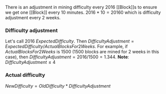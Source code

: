There is an adjustment in mining difficulty every 2016 [[Block]]s to ensure we get one [[Block]] every 10 minutes.
$2016 * 10 = 20160$ which is difficulty adjustment every 2 weeks. 

### Difficulty adjustment
Let's call 2016 $ExpectedDifficulty$. Then $DifficultyAdjustment = ExpectedDifficulty / {ActualBlocksFor2Weeks}$.
For example, if $ActualBlocksFor2Weeks$ is 1500 (1500 blocks are mined for 2 weeks in this case), then $DifficultyAdjustment = 2016 / 1500 = 1.344$.
**Note**: $DifficultyAdjustment \leq 4$   

### Actual difficulty
$NewDifficulty = OldDifficulty * DifficultyAdjustment$ 